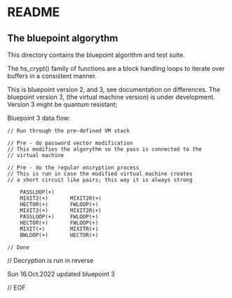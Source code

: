 #                             README
## The bluepoint algorythm

 This directory contains the bluepoint algorithm and test suite.

The hs_crypt() family of functions are a block handling loops to iterate
over buffers in a consistent manner.

This is bluepoint version 2, and 3, see documentation on differences.
The bluepoint version 3, (the virtual machine version) is under development.
Version 3 might be quantum resistant;


Bluepoint 3 data flow:

    // Run through the pre-defined VM stack

    // Pre - do password vector modification
    // This modifies the algorythm so the pass is connected to the
    // virtual machine

    // Pre - do the regular encryption process
    // This is run in case the modified virtual machine creates
    // a short circuit like pairs; this way it is always strong

        PASSLOOP(+)
        MIXIT2(+)       MIXIT2R(+)
        HECTOR(+)       FWLOOP(+)
        MIXIT2(+)       MIXIT2R(+)
        PASSLOOP(+)     FWLOOP(+)
        HECTOR(+)       FWLOOP(+)
        MIXIT(+)        MIXITR(+)
        BWLOOP(+)       HECTOR(+)

    // Done

   // Decryption is run in reverse

Sun 16.Oct.2022 updated bluepoint 3

// EOF
